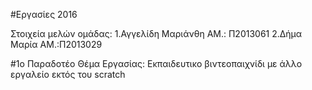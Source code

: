 #Eργασίες 2016

Στοιχεία μελών ομάδας: 1.Αγγελίδη Μαριάνθη
                         ΑΜ.: Π2013061
                       2.Δήμα Μαρία
                         ΑΜ.:Π2013029
                         
#1o Παραδοτέο
Θέμα Εργασίας: Εκπαιδευτικο βιντεοπαιχνίδι με άλλο εργαλείο εκτός του scratch


          

